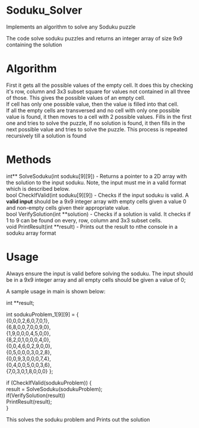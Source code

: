 # Soduku_Solver
Implements an algorithm to solve any Soduku puzzle

The code solve soduku puzzles and returns an integer array of size 9x9 containing the solution

# Algorithm
First it gets all the possible values of the empty cell. It does this by checking it's row, column and 3x3 subset square for values not contained in all three of those. This gives the possible values of an empty cell.<br/>
If cell has only one possible value, then the value is filled into that cell. <br/>
If all the empty cells are transversed and no cell with only one possible value is found, it then moves to a cell with 2 possible values. Fills in the first one and tries to solve the puzzle, If no solution is found, it then fills in the next possible value and tries to solve the puzzle. This process is repeated recursively till a solution is found

# Methods
int** SolveSoduku(int soduku[9][9])  - Returns a pointer to a 2D array with the solution to the input soduku. Note, the input must me in a valid format which is described below. <br/>
bool CheckIfValid(int soduku[9][9]) - Checks if the input soduku is valid. A <b>valid input</b> should be a 9x9 integer array with empty cells given a value 0 and non-empty cells given their appropriate value.<br/>
bool VerifySolution(int **solution) - Checks if a solution is valid. It checks if 1 to 9 can be found on every, row, column and 3x3 subset cells. <br/>
void PrintResult(int **result) - Prints out the result to nthe console in a soduku array format

# Usage
Always ensure the input is valid before solving the soduku. The input should be in a 9x9 integer array and all empty cells should be given a value of 0;

A sample usage in main is shown below:

int **result;

int sodukuProblem_1[9][9] =  {	 <br/>  {0,0,0,2,6,0,7,0,1}, <br/>
                                  {6,8,0,0,7,0,0,9,0}, <br/>
                                  {1,9,0,0,0,4,5,0,0}, <br/>
                                  {8,2,0,1,0,0,0,4,0}, <br/>
                                  {0,0,4,6,0,2,9,0,0}, <br/>
                                  {0,5,0,0,0,3,0,2,8}, <br/>
                                  {0,0,9,3,0,0,0,7,4}, <br/>
                                  {0,4,0,0,5,0,0,3,6}, <br/>
                                  {7,0,3,0,1,8,0,0,0} };
				  
if (CheckIfValid(sodukuProblem)) { <br/>
		result = SolveSoduku(sodukuProblem);  <br/>
		if(VerifySolution(result)) <br/>
			PrintResult(result); <br/>
	}
  
This solves the soduku problem and Prints out the solution
